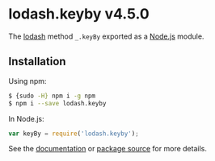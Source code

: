 # lodash.keyby v4.5.0

The [lodash](https://lodash.com/) method `_.keyBy` exported as a [Node.js](https://nodejs.org/) module.

## Installation

Using npm:
```bash
$ {sudo -H} npm i -g npm
$ npm i --save lodash.keyby
```

In Node.js:
```js
var keyBy = require('lodash.keyby');
```

See the [documentation](https://lodash.com/docs#keyBy) or [package source](https://github.com/lodash/lodash/blob/4.5.0-npm-packages/lodash.keyby) for more details.
